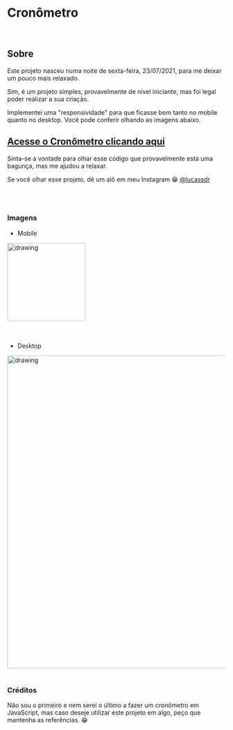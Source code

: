 # Cronômetro

<br>

##  Sobre

Este projeto nasceu numa noite de sexta-feira, 23/07/2021, para me deixar um pouco mais relaxado.

Sim, é um projeto simples, provavelmente de nível iniciante, mas foi legal poder realizar a sua criação.

Implementei uma "responsividade" para que ficasse bom tanto no mobile quanto no desktop. Você pode conferir olhando as imagens abaixo.

## [Acesse o Cronômetro clicando aqui](https://lucassdr.github.io/cronometro/)

Sinta-se a vontade para olhar esse código que provavelmente está uma bagunça, mas me ajudou a relaxar.

Se você olhar esse projeto, dê um alô em meu Instagram 😁
[@lucassdr](www.instagram.com/lucassdr)

<br>
<br>

### Imagens


-   Mobile

<img src="https://user-images.githubusercontent.com/37233271/126854408-be5a6a27-dcd2-49b2-8205-be0e46e35974.png" alt="drawing" width="180"/>

<br>
<br>
<br>

-   Desktop

<img src="https://user-images.githubusercontent.com/37233271/126854489-dd4fc524-eb18-41b7-9001-a46e0856dff8.png" alt="drawing" width="720"/>

<br>
<br>

### Créditos

Não sou o primeiro e nem serei o último a fazer um cronômetro em JavaScript, mas caso deseje utilizar este projeto em algo, peço que mantenha as referências. 😁

<br>
<br>